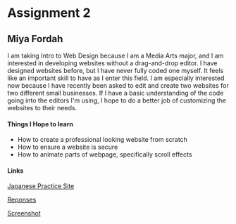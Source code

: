 # Assignment 2

## Miya Fordah

I am taking Intro to Web Design because I am a Media Arts major, and I am interested in developing websites without a drag-and-drop editor. I have designed websites before, but I have never fully coded one myself. It feels like an important skill to have as I enter this field. I am especially interested now because I have recently been asked to edit and create two websites for two different small businesses. If I have a basic understanding of the code going into the editors I'm using, I hope to do a better job of customizing the websites to their needs.

#### Things I Hope to learn
- How to create a professional looking website from scratch
- How to ensure a website is secure
- How to animate parts of webpage, specifically scroll effects

#### Links
[Japanese Practice Site](https://www.tanoshiijapanese.com/practice/)

[Reponses](./responses.txt)

[Screenshot](./images/assignment-02-atom.PNG)
